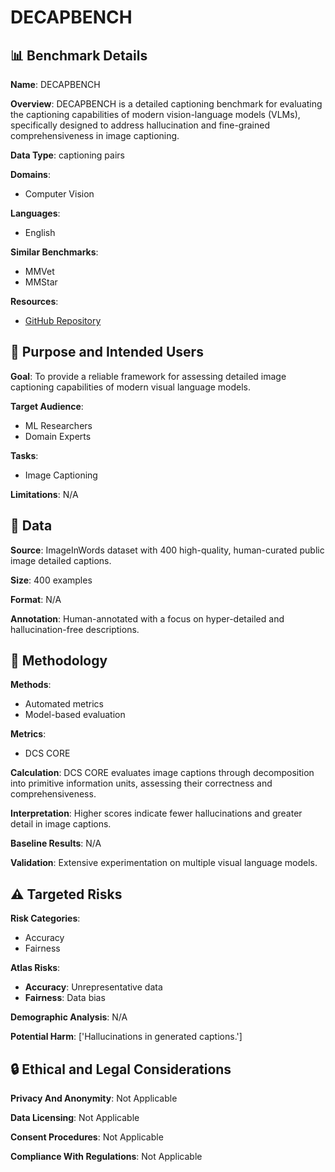 # DECAPBENCH

## 📊 Benchmark Details

**Name**: DECAPBENCH

**Overview**: DECAPBENCH is a detailed captioning benchmark for evaluating the captioning capabilities of modern vision-language models (VLMs), specifically designed to address hallucination and fine-grained comprehensiveness in image captioning.

**Data Type**: captioning pairs

**Domains**:
- Computer Vision

**Languages**:
- English

**Similar Benchmarks**:
- MMVet
- MMStar

**Resources**:
- [GitHub Repository](https://github.com/MAGAer13/DeCapBench)

## 🎯 Purpose and Intended Users

**Goal**: To provide a reliable framework for assessing detailed image captioning capabilities of modern visual language models.

**Target Audience**:
- ML Researchers
- Domain Experts

**Tasks**:
- Image Captioning

**Limitations**: N/A

## 💾 Data

**Source**: ImageInWords dataset with 400 high-quality, human-curated public image detailed captions.

**Size**: 400 examples

**Format**: N/A

**Annotation**: Human-annotated with a focus on hyper-detailed and hallucination-free descriptions.

## 🔬 Methodology

**Methods**:
- Automated metrics
- Model-based evaluation

**Metrics**:
- DCS CORE

**Calculation**: DCS CORE evaluates image captions through decomposition into primitive information units, assessing their correctness and comprehensiveness.

**Interpretation**: Higher scores indicate fewer hallucinations and greater detail in image captions.

**Baseline Results**: N/A

**Validation**: Extensive experimentation on multiple visual language models.

## ⚠️ Targeted Risks

**Risk Categories**:
- Accuracy
- Fairness

**Atlas Risks**:
- **Accuracy**: Unrepresentative data
- **Fairness**: Data bias

**Demographic Analysis**: N/A

**Potential Harm**: ['Hallucinations in generated captions.']

## 🔒 Ethical and Legal Considerations

**Privacy And Anonymity**: Not Applicable

**Data Licensing**: Not Applicable

**Consent Procedures**: Not Applicable

**Compliance With Regulations**: Not Applicable
